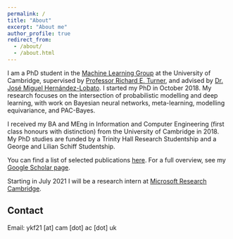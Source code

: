 ```yaml
---
permalink: /
title: "About"
excerpt: "About me"
author_profile: true
redirect_from:
  - /about/
  - /about.html
---
```


I am a PhD student in the [Machine Learning Group](http://mlg.eng.cam.ac.uk/?portfolio=andrew-foong-yue-kwang) at the University of Cambridge, supervised by [Professor Richard E. Turner](http://cbl.eng.cam.ac.uk/Public/Turner/), and advised by [Dr. José Miguel Hernández-Lobato](https://jmhl.org/). I started my PhD in October 2018. My research focuses on the intersection of probabilistic modelling and deep learning, with work on Bayesian neural networks, meta-learning, modelling equivariance, and PAC-Bayes.

I received my BA and MEng in Information and Computer Engineering (first class honours with distinction) from the University of Cambridge in 2018. My PhD studies are funded by a Trinity Hall Research Studentship and a George and Lilian Schiff Studentship.

You can find a list of selected publications [here](./publications.md). For a full overview, see my [Google Scholar page](https://scholar.google.com/citations?user=2UOjgIUAAAAJ&hl=en).

Starting in July 2021 I will be a research intern at [Microsoft Research Cambridge](https://www.microsoft.com/en-us/research/lab/microsoft-research-cambridge/).

## Contact
Email: ykf21 [at] cam [dot] ac [dot] uk
